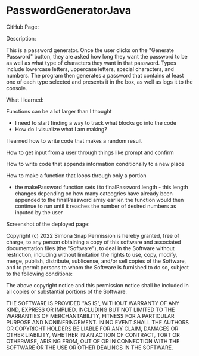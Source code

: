 # PasswordGeneratorJava

GitHub Page:

Description:

This is a password generator. Once the user clicks on the "Generate Password" button, they are asked how long they want the password to be as well as what type of characters they want in that password. Types include lowercase letters, uppercase letters, special characters, and numbers. The program then generates a password that contains at least one of each type selected and presents it in the box, as well as logs it to the console.

What I learned:

Functions can be a lot larger than I thought
 - I need to start finding a way to track what blocks go into the code
 - How do I visualize what I am making?

I learned how to write code that makes a random result

How to get input from a user through things like prompt and confirm

How to write code that appends information conditionally to a new place

How to make a function that loops through only a portion
 - the makePassword function sets i to finalPassword.length - this length changes depending on how many cateogries have already been appended to the finalPassword array earlier, the function would then continue to run until it reaches the number of desired numbers as inputed by the user

Screenshot of the deployed page:

Copyright (c) 2022 Simona Snap
Permission is hereby granted, free of charge, to any person obtaining a copy of this software and associated documentation files (the "Software"), to deal in the Software without restriction, including without limitation the rights to use, copy, modify, merge, publish, distribute, sublicense, and/or sell copies of the Software, and to permit persons to whom the Software is furnished to do so, subject to the following conditions:

The above copyright notice and this permission notice shall be included in all copies or substantial portions of the Software.

THE SOFTWARE IS PROVIDED "AS IS", WITHOUT WARRANTY OF ANY KIND, EXPRESS OR IMPLIED, INCLUDING BUT NOT LIMITED TO THE WARRANTIES OF MERCHANTABILITY, FITNESS FOR A PARTICULAR PURPOSE AND NONINFRINGEMENT. IN NO EVENT SHALL THE AUTHORS OR COPYRIGHT HOLDERS BE LIABLE FOR ANY CLAIM, DAMAGES OR OTHER LIABILITY, WHETHER IN AN ACTION OF CONTRACT, TORT OR OTHERWISE, ARISING FROM, OUT OF OR IN CONNECTION WITH THE SOFTWARE OR THE USE OR OTHER DEALINGS IN THE SOFTWARE.